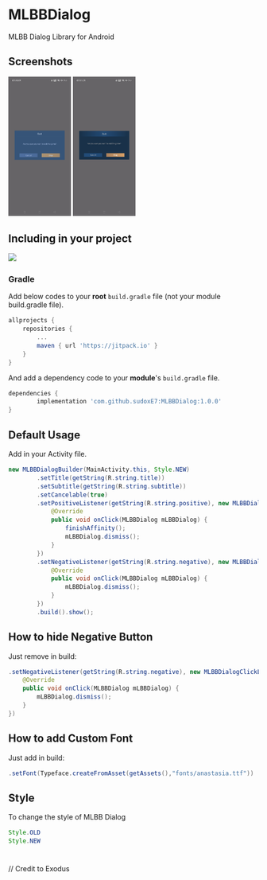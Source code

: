 # MLBBDialog
MLBB Dialog Library for Android

## Screenshots
<p align="left">
<img src="/images/mlbb_dialog_new_layout.jpg" width=25%/>
<img src="/images/mlbb_dialog_old_layout.jpg" width=25%/>
</p>

## Including in your project
[![](https://jitpack.io/v/sudoxE7/MLBBDialog.svg)](https://jitpack.io/#sudoxE7/MLBBDialog)

### Gradle
Add below codes to your **root** `build.gradle` file (not your module build.gradle file).
```gradle
allprojects {
    repositories {
        ...
        maven { url 'https://jitpack.io' }
    }
}
```
And add a dependency code to your **module**'s `build.gradle` file.
```gradle
dependencies {
        implementation 'com.github.sudoxE7:MLBBDialog:1.0.0'
}
```

## Default Usage
Add in your Activity file.
```java
new MLBBDialogBuilder(MainActivity.this, Style.NEW)
        .setTitle(getString(R.string.title))
        .setSubtitle(getString(R.string.subtitle))
        .setCancelable(true)
        .setPositiveListener(getString(R.string.positive), new MLBBDialogClickListener() {
            @Override
            public void onClick(MLBBDialog mLBBDialog) {
                finishAffinity();
                mLBBDialog.dismiss();
            }
        })
        .setNegativeListener(getString(R.string.negative), new MLBBDialogClickListener() {
            @Override
            public void onClick(MLBBDialog mLBBDialog) {
                mLBBDialog.dismiss();
            }
        })
        .build().show();
```

## How to hide Negative Button
Just remove in build:
```java
.setNegativeListener(getString(R.string.negative), new MLBBDialogClickListener() {
    @Override
    public void onClick(MLBBDialog mLBBDialog) {
        mLBBDialog.dismiss();
    }
})
```

## How to add Custom Font
Just add in build:
```java
.setFont(Typeface.createFromAsset(getAssets(),"fonts/anastasia.ttf"))
```

## Style
To change the style of MLBB Dialog
```java
Style.OLD
Style.NEW
```

#
// Credit to Exodus
